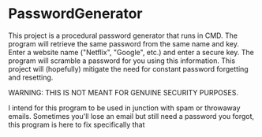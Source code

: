 # PasswordGenerator

This project is a procedural password generator that runs in CMD.
The program will retrieve the same password from the same name and key.
Enter a website name ("Netflix", "Google", etc.) and enter a secure key. The program will scramble a password for you using this information.
This project will (hopefully) mitigate the need for constant password forgetting and resetting.

WARNING: THIS IS NOT MEANT FOR GENUINE SECURITY PURPOSES.

I intend for this program to be used in junction with spam or throwaway emails.
Sometimes you'll lose an email but still need a password you forgot, this program is here to fix specifically that
